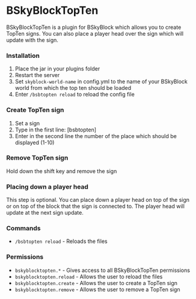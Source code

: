 # BSkyBlockTopTen

BSkyBlockTopTen is a plugin for BSkyBlock which allows you to create TopTen signs. You can also place a player head over the sign which will update with the sign.

### Installation
1. Place the jar in your plugins folder
2. Restart the server
3. Set `skyblock-world-name` in config.yml to the name of your BSkyBlock world from which the top ten should be loaded
4. Enter `/bsbtopten reload` to reload the config file

### Create TopTen sign
1. Set a sign
2. Type in the first line: [bsbtopten]
3. Enter in the second line the number of the place which should be displayed (1-10)

### Remove TopTen sign
Hold down the shift key and remove the sign

### Placing down a player head
This step is optional. You can place down a player head on top of the sign or on top of the block that the sign is connected to. The player head will update at the next sign update.

### Commands
* `/bsbtopten reload` - Reloads the files

### Permissions
* `bskyblocktopten.*` - Gives access to all BSkyBlockTopTen permissions
* `bskyblocktopten.reload` - Allows the user to reload the files
* `bskyblocktopten.create` - Allows the user to create a TopTen sign
* `bskyblocktopten.remove` - Allows the user to remove a TopTen sign